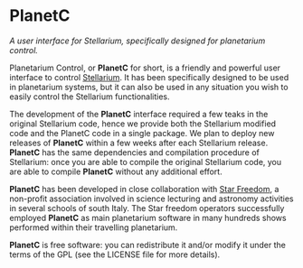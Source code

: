 # PlanetC
*A user interface for Stellarium, specifically designed for planetarium control.*

Planetarium Control, or **PlanetC** for short, is a friendly and powerful user interface to control [Stellarium](http://stellarium.org/).  It has been specifically designed to be used in planetarium systems, but it can also be used in any situation you wish to easily control the Stellarium functionalities.

The development of the **PlanetC** interface required a few teaks in the original Stellarium code, hence we provide both the Stellarium modified code and the PlanetC code in a single package.
We plan to deploy new releases of **PlanetC** within a few weeks after each Stellarium release.
**PlanetC** has the same dependencies and compilation procedure of Stellarium: once you are able to compile the original Stellarium code, you are able to compile **PlanetC** without any additional effort.

**PlanetC** has been developed in close collaboration with [Star Freedom](http://www.starfreedom.it/), a non-profit association involved in science lecturing and astronomy activities in several schools of south Italy.  The Star freedom  operators successfully employed **PlanetC** as main planetarium software in many hundreds shows performed within their travelling planetarium.

**PlanetC** is free software: you can redistribute it and/or modify it under the terms of the GPL (see the LICENSE file for more details).
